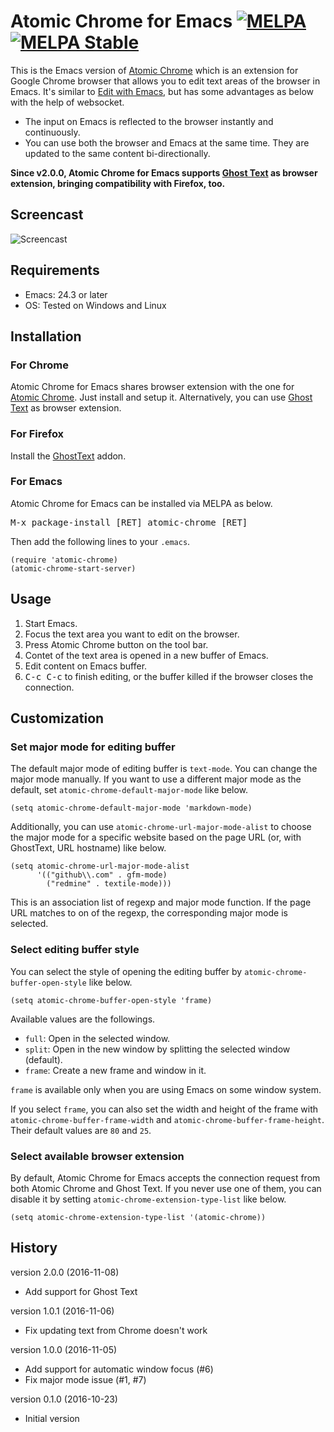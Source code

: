 # Atomic Chrome for Emacs [![MELPA](http://melpa.org/packages/atomic-chrome-badge.svg)](http://melpa.org/#/atomic-chrome) [![MELPA Stable](http://stable.melpa.org/packages/atomic-chrome-badge.svg)](http://stable.melpa.org/#/atomic-chrome)

This is the Emacs version of [Atomic Chrome](https://github.com/tuvistavie/atomic-chrome) which is an extension for Google Chrome browser that allows you to edit text areas of the browser in Emacs. It's similar to [Edit with Emacs](https://github.com/stsquad/emacs_chrome), but has some advantages as below with the help of websocket.

* The input on Emacs is reflected to the browser instantly and continuously.
* You can use both the browser and Emacs at the same time. They are updated to the same content bi-directionally.

__Since v2.0.0, Atomic Chrome for Emacs supports [Ghost Text](https://github.com/GhostText/GhostText) as browser extension, bringing compatibility with Firefox, too.__

## Screencast

![Screencast](https://github.com/alpha22jp/atomic-chrome/blob/master/images/screencast.gif)

## Requirements

* Emacs: 24.3 or later
* OS: Tested on Windows and Linux

## Installation

### For Chrome

Atomic Chrome for Emacs shares browser extension with the one for [Atomic Chrome](https://chrome.google.com/webstore/detail/atomic-chrome/lhaoghhllmiaaagaffababmkdllgfcmc). Just install and setup it. Alternatively, you can use [Ghost Text](https://chrome.google.com/webstore/detail/ghosttext/godiecgffnchndlihlpaajjcplehddca) as browser extension.

### For Firefox

Install the [GhostText](https://addons.mozilla.org/en-US/firefox/addon/ghosttext/) addon.

### For Emacs

Atomic Chrome for Emacs can be installed via MELPA as below.

<kbd>M-x package-install [RET] atomic-chrome [RET]</kbd>

Then add the following lines to your `.emacs`.

``` emacs-lisp
(require 'atomic-chrome)
(atomic-chrome-start-server)
```

## Usage

1. Start Emacs.
2. Focus the text area you want to edit on the browser.
3. Press Atomic Chrome button on the tool bar.
4. Contet of the text area is opened in a new buffer of Emacs.
5. Edit content on Emacs buffer.
6. <kbd>C-c C-c</kbd> to finish editing, or the buffer killed if the browser closes the connection.

## Customization

### Set major mode for editing buffer

The default major mode of editing buffer is `text-mode`. You can change the major mode manually. If you want to use a different major mode as the default, set `atomic-chrome-default-major-mode` like below.

``` emacs-lisp
(setq atomic-chrome-default-major-mode 'markdown-mode)
```

Additionally, you can use `atomic-chrome-url-major-mode-alist` to choose the major mode for a specific website based on the page URL (or, with GhostText, URL hostname) like below.

``` emacs-lisp
(setq atomic-chrome-url-major-mode-alist
      '(("github\\.com" . gfm-mode)
        ("redmine" . textile-mode)))
```

This is an association list of regexp and major mode function. If the page URL matches to on of the regexp, the corresponding major mode is selected.

### Select editing buffer style

You can select the style of opening the editing buffer by `atomic-chrome-buffer-open-style` like below.

``` emacs-lisp
(setq atomic-chrome-buffer-open-style 'frame)
```

Available values are the followings.

* `full`: Open in the selected window.
* `split`: Open in the new window by splitting the selected window (default).
* `frame`: Create a new frame and window in it.

`frame` is available only when you are using Emacs on some window system.

If you select `frame`, you can also set the width and height of the frame with `atomic-chrome-buffer-frame-width` and `atomic-chrome-buffer-frame-height`. Their default values are `80` and `25`.

### Select available browser extension

By default, Atomic Chrome for Emacs accepts the connection request from both Atomic Chrome and Ghost Text. If you never use one of them, you can disable it by setting `atomic-chrome-extension-type-list` like below.

``` emacs-lisp
(setq atomic-chrome-extension-type-list '(atomic-chrome))
```

## History

version 2.0.0 (2016-11-08)

* Add support for Ghost Text

version 1.0.1 (2016-11-06)

* Fix updating text from Chrome doesn't work

version 1.0.0 (2016-11-05)

* Add support for automatic window focus (#6)
* Fix major mode issue (#1, #7)

version 0.1.0 (2016-10-23)

* Initial version
